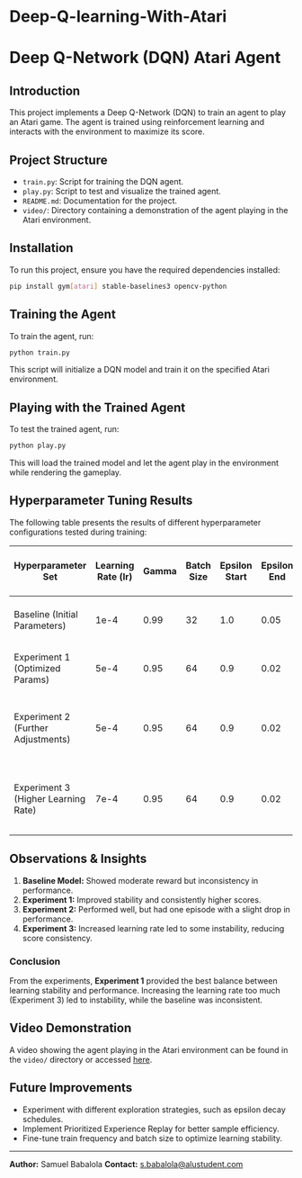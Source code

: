 # Deep-Q-learning-With-Atari

# Deep Q-Network (DQN) Atari Agent

## Introduction
This project implements a Deep Q-Network (DQN) to train an agent to play an Atari game. The agent is trained using reinforcement learning and interacts with the environment to maximize its score.

## Project Structure
- `train.py`: Script for training the DQN agent.
- `play.py`: Script to test and visualize the trained agent.
- `README.md`: Documentation for the project.
- `video/`: Directory containing a demonstration of the agent playing in the Atari environment.

## Installation
To run this project, ensure you have the required dependencies installed:
```bash
pip install gym[atari] stable-baselines3 opencv-python
```

## Training the Agent
To train the agent, run:
```bash
python train.py
```
This script will initialize a DQN model and train it on the specified Atari environment.

## Playing with the Trained Agent
To test the trained agent, run:
```bash
python play.py
```
This will load the trained model and let the agent play in the environment while rendering the gameplay.

## Hyperparameter Tuning Results
The following table presents the results of different hyperparameter configurations tested during training:

| Hyperparameter Set | Learning Rate (lr) | Gamma | Batch Size | Epsilon Start | Epsilon End | Exploration Fraction | Train Frequency | Episode Scores (Ep1-Ep5) | Observations |
|--------------------|-------------------|-------|------------|---------------|-------------|---------------------|---------------|--------------------------|-------------|
| Baseline (Initial Parameters) | 1e-4 | 0.99  | 32  | 1.0 | 0.05 | 0.1 | 4 | 1, 3, 3, 3, 2 | Moderate reward, slight inconsistency in scores. |
| Experiment 1 (Optimized Params) | 5e-4 | 0.95 | 64  | 0.9 | 0.02 | 0.2 | 8 | 3, 3, 3, 3, 3 | Stable performance, consistently high scores. |
| Experiment 2 (Further Adjustments) | 5e-4 | 0.95 | 64  | 0.9 | 0.02 | 0.2 | 8 | 3, 2, 3, 3, 3 | Still good, but one episode dipped to 2, showing slight instability. |
| Experiment 3 (Higher Learning Rate) | 7e-4 | 0.95 | 64  | 0.9 | 0.02 | 0.2 | 8 | 3, 1, 3, 3, 3 | Mostly good, but the drop to 1 in Episode 2 suggests instability. |

## Observations & Insights
1. **Baseline Model:** Showed moderate reward but inconsistency in performance.
2. **Experiment 1:** Improved stability and consistently higher scores.
3. **Experiment 2:** Performed well, but had one episode with a slight drop in performance.
4. **Experiment 3:** Increased learning rate led to some instability, reducing score consistency.

### **Conclusion**
From the experiments, **Experiment 1** provided the best balance between learning stability and performance. Increasing the learning rate too much (Experiment 3) led to instability, while the baseline was inconsistent.

## Video Demonstration
A video showing the agent playing in the Atari environment can be found in the `video/` directory or accessed [here](#).

## Future Improvements
- Experiment with different exploration strategies, such as epsilon decay schedules.
- Implement Prioritized Experience Replay for better sample efficiency.
- Fine-tune train frequency and batch size to optimize learning stability.

---

**Author:** Samuel Babalola
**Contact:** s.babalola@alustudent.com

